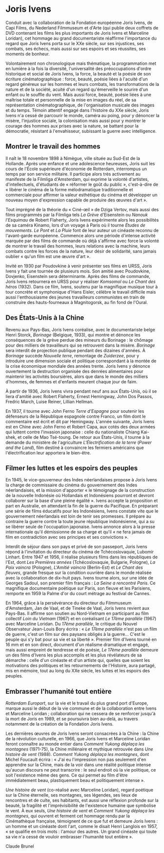 # Joris Ivens

Conduit avec la collaboration de la Fondation européenne Joris Ivens, de Capi Films, du Nederland Filmmuseum et d'Arte (qui publie deux coffrets de DVD contenant les films les plus importants de Joris Ivens et Marceline Loridan), cet hommage au grand documentariste réaffirme l'importance du regard que Joris Ivens porta sur le XXe siècle, sur ses injustices, ses combats, ses échecs, mais aussi sur ses espoirs et ses réussites, ses moments de bonheur.

Volontairement non chronologique mais thématique, la programmation met en lumière à la fois la diversité, l'universalité des préoccupations d'ordre historique et social de Joris Ivens, la force, la beauté et la poésie de son écriture cinématographique : force, beauté, poésie liées à l'acuité d'un regard généreux sur les hommes et leurs combats, les transformations de la nature et de la société, acuité d'un regard qu'émerveille le sourire d'un enfant ou le souffle du vent. Mais aussi force, beauté, poésie liées à une maîtrise totale et personnelle de la mise en images du réel, de sa représentation cinématographique, de l'organisation musicale des images et du temps. Témoin attentif engagé dans l'histoire du XXe siècle, Joris Ivens n'a cessé de parcourir le monde, caméra au poing, pour y dénoncer la misère, l'injustice sociale, la colonisation mais aussi pour y montrer le courage des hommes aux prises avec la nature, se battant pour la démocratie, résistant à l'envahisseur, subissant la guerre avec intelligence.

## Montrer le travail des hommes

Il naît le 18 novembre 1898 à Nimègue, ville située au Sud-Est de la Hollande. Après une enfance et une adolescence heureuses, Joris suit les cours de l'École supérieure d'économie de Rotterdam, interrompus un temps par son service militaire. Il participe alors très activement au manifeste de la Filmliga d'Amsterdam, qui exprime la volonté d'artistes, d'intellectuels, d'étudiants de « réformer le goût du public », c'est-à-dire de « libérer le cinéma de la forme mélodramatique traditionnelle et commerciale pour affirmer la valeur esthétique du cinéma et développer un nouveau moyen d'expression capable de produire des œuvres d'art ».

Tout imprégné de la théorie du « Ciné-œil » de Dziga Vertov, mais aussi des films programmés par la Filmliga tels _La Grève_ d'Eisenstein ou _Nanouk l'Esquimau_ de Robert Flaherty, Joris Ivens expérimente alors les possibilités de sa caméra Kinamo, lors d'un voyage à Paris où il tourne _Études de mouvements_. _Le Pont_ et _La Pluie_ font de leur auteur un cinéaste reconnu de l'avant-garde européenne. Commence alors une période d'intense activité marquée par des films de commande où déjà s'affirme avec force la volonté de montrer le travail des hommes, leurs relations avec la machine, leurs combats contre les forces de la nature, leur désir de solidarité, sans jamais oublier « qu'un film est une œuvre d'art ».

Invité en 1930 par Poudovkine à venir présenter ses films en URSS, Joris Ivens y fait une tournée de plusieurs mois. Son amitié avec Poudovkine, Dovjenko, Eisenstein sera déterminante. Après des films de commande, Joris Ivens retournera en URSS pour y réaliser _Komsomol_ ou _Le Chant des héros_ (1932). Dans ce film, Ivens, soutenu par la magnifique musique tour à tour concrète et symphonique d'Hans Eisler, célèbre le travail difficile mais aussi l'enthousiasme des jeunes travailleurs communistes en train de construire des hauts-fourneaux à Magnitogorsk, au fin fond de l'Oural.

## Des États-Unis à la Chine

Revenu aux Pays-Bas, Joris Ivens coréalise, avec le documentariste belge Henri Storck, _Borinage_ (Belgique, 1933), qui montre et dénonce les conséquences de la grève perdue des mineurs du Borinage : le chômage pour des milliers de travailleurs qui se retrouvent dans la misère. _Borinage_ sera interdit de projection publique pendant des dizaines d'années. À _Borinage_ succède _Nouvelle terre_, remontage de _Zuiderzee_, pour y introduire une dimension sociale et politique correspondant à la montée de la crise économique mondiale des années trente. Joris Ivens y dénonce ouvertement la destruction organisée des denrées alimentaires pour maintenir les activités boursières, alors que dans le monde des milliers d'hommes, de femmes et d'enfants meurent chaque jour de faim.

À partir de 1936, Joris Ivens vivra pendant neuf ans aux États-Unis, où il se liera d'amitié avec Robert Flaherty, Ernest Hemingway, John Dos Passos, Fredric March, Luise Reiner, Lillian Hellman.

En 1937, il tourne avec John Ferno _Terre d'Espagne_ pour soutenir les défenseurs de la République espagnole contre Franco, un film dont le commentaire est écrit et dit par Hemingway. L'année suivante, Joris Ivens est en Chine avec John Ferno et Robert Capa, aux cotés des deux armées qui luttent contre l'invasion japonaise : celle du nationaliste Chiang Kai-shek, et celle de Mao Tsé-toung. De retour aux États-Unis, il tourne à la demande du ministère de l'agriculture _L'Électrification de la terre_ (_Power and the Land_), film destiné à convaincre les fermiers américains que l'électrification leur apportera le bien-être.

## Filmer les luttes et les espoirs des peuples

En 1945, le vice-gouverneur des Indes néerlandaises propose à Joris Ivens la charge de commissaire du cinéma du gouvernement des Indes néerlandaises, et la mission d'apporter « le témoignage de la construction de la nouvelle Indonésie où Hollandais et Indonésiens pourront et devront collaborer sur la base d'une pleine égalité ». Ivens accepte la proposition et part en Australie, en attendant la fin de la guerre du Pacifique. En préparant une série de films éducatifs pour les Indonésiens, Ivens constate vite que le gouvernement néerlandais est loin de tenir ses promesses. Il prépare au contraire la guerre contre la toute jeune république indonésienne, qui a su se libérer seule de l'occupation japonaise. Ivens annonce alors à la presse internationale qu'il démissionne de sa charge et qu'il « ne fera jamais de film en contradiction avec ses principes et ses convictions ».

Interdit de séjour dans son pays et privé de son passeport, Joris Ivens répond à l'invitation du directeur du cinéma de Tchécoslovaquie, Lubomír Linhart. Entre 1947 et 1956, il réalise plusieurs films dans les républiques de l'Est, dont _Les Premières années_ (Tchécoslovaquie, Bulgarie, Pologne), _La Paix vaincra_ (Pologne), _L'Amitié vaincra_ (Berlin-Est) et _Le Chant des fleuves_, grande fresque sur la condition ouvrière dans le monde réalisée avec la collaboration de dix-huit pays. Ivens tourne alors, sur une idée de Georges Sadoul, son premier film français : _La Seine a rencontré Paris_. Ce magnifique documentaire poétique sur Paris, son fleuve et les Parisiens, remporte en 1959 la Palme d'or du court métrage au festival de Cannes.

En 1964, grâce à la persévérance du directeur du Filmmuseum d'Amsterdam, Jan de Vaal, et de Tineke de Vaal, Joris Ivens revient aux Pays-Bas. Il affirme son soutien au Nord-Vietnam en participant au film collectif _Loin du Vietnam_ (1967) et en coréalisant _Le 17ème parallèle_ (1967) avec Marceline Loridan. Du _17ème parallèle_, le critique du Nouvel Observateur Jean-Louis Bory écrira : « _Le 17ème parallèle_ n'est pas un film de guerre, c'est un film sur des paysans obligés à la guerre... C'est le peuple qui s'y bat pour sa vie et sa liberté ». Premier film d'Ivens tourné en 16 mm et en son direct, document d'un réalisme dramatique et engagé, mais aussi empreint de tendresse et de poésie, _Le 17ème parallèle_ demeure un des films d'Ivens les plus accomplis et les plus révélateurs de sa démarche : celle d'un cinéaste et d'un artiste qui, quelles que soient les motivations des politiques et les retournements de l'Histoire, aura partagé, mis en mémoire, tout au long du XXe siècle, les luttes et les espoirs des peuples.

## Embrasser l'humanité tout entière

_Rotterdam Europort_, sur la vie et le travail du plus grand port d'Europe, marque aussi le début de la vie commune et de la collaboration entre Ivens et Marceline Loridan ; collaboration qui ne cessera de se renforcer jusqu'à la mort de Joris en 1989, et se poursuivra bien au-delà, au travers notamment de la création de la Fondation Joris Ivens.

Les dernières œuvres de Joris Ivens seront consacrées à la Chine : la Chine de la révolution culturelle, en 1966, que Joris Ivens et Marceline Loridan feront connaître au monde entier dans _Comment Yukong déplaça les montagnes_ (1971-75), la Chine millénaire et mythique retrouvée dans _Une histoire de vent_ (1988). _Comment Yukong déplaça les montagnes_, dont Michel Foucault écrira : « J'ai eu l'impression non pas seulement d'en apprendre sur la Chine, mais de la voir dans une réalité politique intense qu'aucun discours ne peut transcrire : le seul endroit où la vie politique, ce soit l'existence même des gens. Ce qui permet au film d'être immédiatement beau, plastiquement beau et politiquement intense ».

_Une histoire de vent_ (co-réalisé avec Marceline Loridan), regard poétique sur la Chine éternelle, ses montagnes, ses légendes, ses lieux de rencontres et de culte, ses habitants, est aussi une réflexion profonde sur la beauté, la fragilité et l'imprévisibilité de l'existence humaine que symbolise le vent. À eux seuls, _Une histoire de vent_ et _Comment Yukong déplaça les montagnes_, qui ouvrent et ferment cet hommage rendu par la Cinémathèque française, témoignent de ce que fut et demeure Joris Ivens : un homme et un cinéaste dont l'art, comme le disait Henri Langlois en 1957, « se qualifie en trois mots : l'amour des autres. Un grand cinéaste qui toute sa vie n'a cessé de vouloir embrasser l'humanité tout entière ».

Claude Brunel
